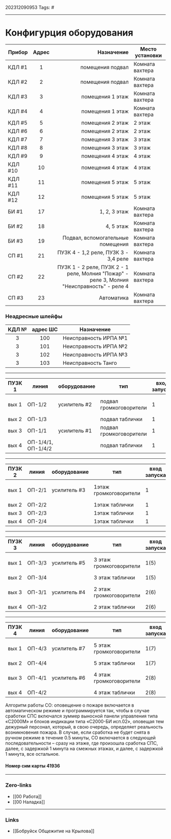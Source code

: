 202312090953
Tags: #

---
# Конфигурция оборудования

| Прибор  | Адрес | Назначение |Место установки|
| --------|:-----:| ------------------:|--------|
| КДЛ #1  | 1     | помещения подвал   |Комната вахтера
| КДЛ #2  | 2     | помещения подвал   |Комната вахтера
| КДЛ #3  | 3     | помещения 1 этаж   |Комната вахтера
| КДЛ #4  | 4     | помещения 1 этаж   |Комната вахтера
| КДЛ #5  | 5     | помещения 2 этаж   |2 этаж
| КДЛ #6  | 6     | помещения 2 этаж   |2 этаж
| КДЛ #7  | 7     | помещения 3 этаж   |3 этаж
| КДЛ #8  | 8     | помещения 3 этаж   |3 этаж
| КДЛ #9  | 9     | помещения 4 этаж   |4 этаж
| КДЛ #10 | 10    | помещения 4 этаж   |4 этаж
| КДЛ #11 | 11    | помещения 5 этаж   |5 этаж
| КДЛ #12 | 12    | помещения 5 этаж   |5 этаж
| БИ #1   | 17    |  1, 2, 3 этаж      |Комната вахтера
| БИ #2   | 18    |    4, 5 этаж       |Комната вахтера
| БИ #3   | 19    |   Подвал, вспомогательные помещения  |Комната вахтера
| СП #1   | 21    | ПУЗК 4 - 1,2 реле, ПУЗК 3 - 3,4 реле |Комната вахтера
| СП #2   | 22    | ПУЗК 1 - 2 реле, ПУЗК 2 - 1 реле, Молния "Пожар" - реле 3, Молния "Неисправность" - реле 4 |Комната вахтера
| СП #3   | 23    | Автоматика         |Комната вахтера
### Неадресные шлейфы

| КДЛ № |адрес ШС| Назначение|
|:-------:|:--------:|-----------|
| 3 | 100 | Неисправность ИРПА №1 |
| 3 | 101 | Неисправность ИРПА №2|
| 3 | 102 | Неисправность ИРПА №3|
| 3 | 103 | Неисправность Танго|

----

|ПУЗК 1| линия |оборудование| тип| вход запуска|Реле СП|
|------|----------|---------|---------|-----|------|
|вых 1 | ОП-1/2 | усилитель #2  | подвал громкоговорители | 1| #22 реле 2
|вых 2 |ОП-1/3 || подвал таблички | 1
|вых 3 |ОП-1/1 | усилитель #1 | подвал громкоговорители | 1
|вых 4 |ОП-1/4/1, ОП-1/4/2  | | подвал таблички | 1

---


|ПУЗК 2| линия |оборудование   | тип           | вход запуска|Реле СП|
|------|-------|---------------|-------------------------|---|-------|
|вых 1 | ОП-2/1|  усилитель #3 |  1этаж громкоговорители | 1 | #22 реле 1
|вых 2 |ОП-2/2 |               | 1этаж таблички          | 1
|вых 3 |ОП-2/3 |               | 1этаж таблички          | 1
|вых 4 |ОП-2/4 |               | 1этаж таблички          | 1

---


|ПУЗК 3| линия |оборудование| тип| вход запуска|Реле СП|
|------|----------|---------|---------|-----|------|
|вых 1 | ОП-3/3| усилитель #5 | 3 этаж громкоговорители | 1(5)| #21 реле 3
|вых 2 |ОП-3/4 || 3 этаж таблички | 1(5)
|вых 3 |ОП-3/1 | усилитель #4| 2 этаж громкоговорители | 2(6) | #21 реле 4
|вых 4 |ОП-3/2 || 2 этаж таблички | 2(6)

---

|ПУЗК 4| линия    |оборудование | тип                     | вход запуска|Реле СП|
|------|----------|-------------|-------------------------|-------------|-------|
|вых 1 | ОП-4/3   | усилитель #7| 5 этаж громкоговорители | 1(7) |#21 реле 1|
|вых 2 |ОП-4/4    |             |  5 этаж таблички        | 1(7)
|вых 3 |ОП-4/1    | усилитель #6| 4 этаж громкоговорители | 2(8)  |#21 реле 2
|вых 4 |ОП-4/2    |             |4 этаж таблички          | 2(8)  |

Алгоритм работы СО: оповещение о пожаре включается в автоматическом режиме и программируется так, чтобы в случае сработки СПС включался зуммер выносной панели управления типа «С2000М» и блоков индикации типа «С2000-БИ исп.02», оповещая тем  дежурный персонал, который, в свою очередь, определяет реальность возникновения пожара. В случае, если сработка не будет снята в ручном режиме в течение 0.5 минуты, СО включается в следующей последовательности – сразу на этаже, где произошла сработка СПС, далее, с задержкой 1 минута на смежных этажах, и далее, с задержкой 1 минута, все остальное.

#### Номер сим карты 41936


---
### Zero-links

- [[00 Работа]]
- [[00 Наладка]]

---
### Links

- [[Бобруйск Общежитие на Крылова]]